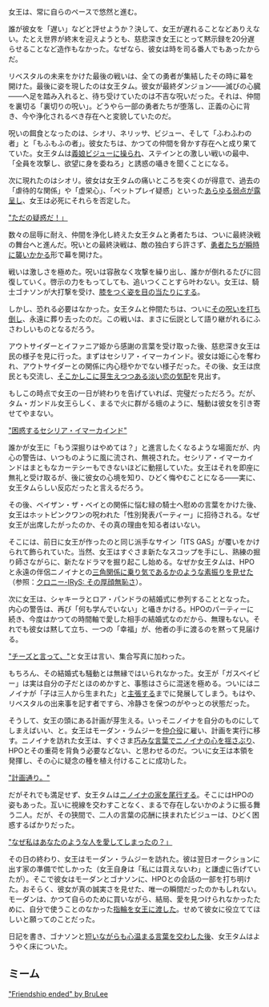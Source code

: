 <!-- title: タム・ガンドル -->
<!-- status: 生存 -->

女王は、常に自らのペースで悠然と進む。

誰が彼女を「遅い」などと評せようか？決して、女王が遅れることなどありえない。たとえ世界が終末を迎えようとも、慈悲深き女王にとって黙示録を20分遅らせることなど造作もなかった。なぜなら、彼女は時を司る番人でもあったからだ。

リベスタルの未来をかけた最後の戦いは、全ての勇者が集結したその時に幕を開けた。最後に姿を現したのは女王タム。彼女が最終ダンジョン――滅びの心臓――へ足を踏み入れると、待ち受けていたのは不吉な呪いだった。それは、仲間を裏切る「裏切りの呪い」。どうやら一部の勇者たちが堕落し、正義の心に背き、今や浄化されるべき存在へと変貌していたのだ。

呪いの餌食となったのは、シオリ、ネリッサ、ビジュー、そして「ふわふわの者」と「もふもふの者」。彼女たちは、かつての仲間を脅かす存在へと成り果てていた。女王タムは[義娘ビジューに操られ](https://youtu.be/CUh9eciJil4?t=646)、ステインとの激しい戦いの最中、「全員を攻撃し、欲望に身を委ねろ」と誘惑の囁きを聞くことになる。

次に現れたのはシオリ。彼女は女王タムの痛いところを突くのが得意で、過去の「虐待的な関係」や「虚栄心」、「ペットプレイ疑惑」といった[あらゆる弱点が露呈し](https://youtu.be/CUh9eciJil4?t=750)、女王は必死にそれらを否定した。

["ただの疑惑だ！」](#embed:https://youtu.be/CUh9eciJil4?t=750)

数々の屈辱に耐え、仲間を浄化し終えた女王タムと勇者たちは、ついに最終決戦の舞台へと進んだ。呪いとの最終決戦は、敵の独白すら許さず、[勇者たちが瞬時に襲いかかる](https://youtu.be/CUh9eciJil4?t=990)形で幕を開けた。

戦いは激しさを極めた。呪いは容赦なく攻撃を繰り出し、誰かが倒れるたびに回復していく。啓示の力をもってしても、追いつくことすら叶わない。女王は、騎士ゴナソンが大打撃を受け、[膝をつく姿を目の当たりにする](https://youtu.be/CUh9eciJil4?t=1244)。

しかし、恐れる必要はなかった。女王タムと仲間たちは、ついに[その呪いを打ち倒し](https://youtu.be/CUh9eciJil4?t=1269)、永遠に葬り去ったのだ。この戦いは、まさに伝説として語り継がれるにふさわしいものとなるだろう。

アウトサイダーとイファニア姫から感謝の言葉を受け取った後、慈悲深き女王は民の様子を見に行った。まずはセシリア・イマーカインド。彼女は姫に心を奪われ、アウトサイダーとの関係に内心穏やかでない様子だった。その後、女王は庶民とも交流し、[そこかしこに芽生えつつある淡い恋の気配](https://youtu.be/CUh9eciJil4?t=1787)を見出す。

もしこの時点で女王の一日が終わりを告げていれば、完璧だっただろう。だが、タム・ガンドル女王らしく、まるで火に群がる蛾のように、騒動は彼女を引き寄せてやまない。

["困惑するセシリア・イマーカインド"](https://youtu.be/CUh9eciJil4?t=2291)

誰かが女王に「もう深掘りはやめては？」と進言したくなるような場面だが、内心の警告は、いつものように風に流され、無視された。セシリア・イマーカインドはまともなカーテシーもできないほどに動揺していた。女王はそれを即座に無礼と受け取るが、後に彼女の心境を知り、ひどく悔やむことになる――実に、女王タムらしい反応だったと言えるだろう。

その後、ペイザン・ザ・ベイとの関係に悩む緑の騎士へ慰めの言葉をかけた後、女王はホットピンクワンの呪われた「性別発表パーティー」に招待される。なぜ女王が出席したがったのか、その真の理由を知る者はいない。

そこには、前日に女王が作ったのと同じ派手なサイン「ITS GAS」が覆いをかけられて飾られていた。当然、女王はすぐさま新たなスコップを手にし、熟練の掘り師さながらに、新たなドラマを掘り起こし始める。なぜか女王タムは、HPOと永遠の伴侶ニノイナとの[三角関係に乗り気であるかのような素振りを見せた](https://youtu.be/CUh9eciJil4?t=2732)（参照：[クロニー-IRyS: その厚顔無恥さ](#edge:irys-kronii)）。

次に女王は、シャキーラとロア・パンドラの結婚式に参列することとなった。内心の警告は、再び「何も学んでいない」と囁きかける。HPOのパーティーに続き、今度はかつての時間軸で愛した相手の結婚式なのだから、無理もない。それでも彼女は黙して立ち、一つの「幸福」が、他者の手に渡るのを黙って見届ける。

["チーズと言って、"](https://youtu.be/CUh9eciJil4?t=5155)と女王は言い、集合写真に加わった。

もちろん、その結婚式も騒動とは無縁ではいられなかった。女王が「ガスベイビー」は実は自分の子だとほのめかすと、事態はさらに混迷を極める。ついにはニノイナが「子は三人から生まれた」と[主張する](https://youtu.be/CUh9eciJil4?t=5204)までに発展してしまう。もはや、リベスタルの出来事を記す者ですら、冷静さを保つのがやっとの状態だった。

そうして、女王の頭にある計画が芽生える。いっそニノイナを自分のものにしてしまえばいい、と。女王はモーダン・ラムジーを[仲介役](https://youtu.be/CUh9eciJil4?t=5950)に雇い、計画を実行に移す。ニノイナを訪れた女王は、すぐさま[巧みな言葉でニノイナの心を揺さぶり](https://youtu.be/CUh9eciJil4?t=6034)、HPOとその重荷を背負う必要などない、と思わせるのだ。ついに女王は本領を発揮し、その心に疑念の種を植え付けることに成功した。

["計画通り。"](#embed:https://youtu.be/CUh9eciJil4?t=6588)

だがそれでも満足せず、女王タムは[ニノイナの家を尾行する](https://youtu.be/CUh9eciJil4?t=6916)。そこにはHPOの姿もあった。互いに視線を交わすことなく、まるで存在しないかのように振る舞う二人。だが、その狭間で、二人の言葉の応酬に挟まれたビジューは、ひどく困惑するばかりだった。

["なぜ私はあなたのような人を愛してしまったの？」](https://youtu.be/CUh9eciJil4?t=7701)

その日の終わり、女王はモーダン・ラムジーを訪れた。彼は翌日オークションに出す家の準備で忙しかった（女王自身は「私には買えないわ」と謙虚に告げていたが）。そこで彼女はモーダンとゴナソンに、HPOとの会話の一部を打ち明けた。おそらく、彼女が真の誠実さを見せた、唯一の瞬間だったのかもしれない。モーダンは、かつて自らのために買いながら、結局、愛を見つけられなかったために、自分で使うことのなかった[指輪を女王に渡した](https://youtu.be/CUh9eciJil4?t=8737)。せめて彼女に役立ててほしいと願ってのことだった。

日記を書き、ゴナソンと[短いながらも心温まる言葉を交わした後](https://youtu.be/CUh9eciJil4?t=9187)、女王タムはようやく床についた。

## ミーム

["Friendship ended" by BruLee](https://x.com/BruLee_Arts/status/1921054783420477829)

<!-- irys, ina -->
